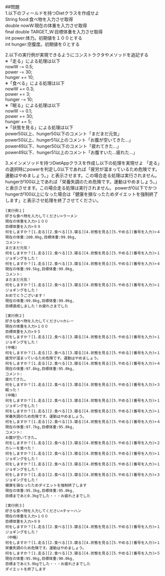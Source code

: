 ##問題  
1.以下のフィールドを持つDietクラスを作成せよ  
 String food:食べ物を入力させ取得  
 double nowW:現在の体重を入力させ取得  
 final double TARGET_W:目標体重を入力させ取得  
 int power:体力。初期値を１００とする  
 int hunger:空腹度。初期値を０とする  
 
2.以下の実行例が実現できるようにコンストラクタやメソッドを追記する  
	※「走る」による処理は以下  
	nowW -= 0.5;  
 	power -= 30;  
 	hunger += 10;  
	※「食べる」による処理は以下  
	nowW += 0.3;  
	power += 3;  
	hunger -= 10;  
	※「眠る」による処理は以下  
	 nowW -= 0.1;  
	 power += 30;  
	 hunger += 5;  
	※「状態を見る」による処理は以下  
	 power50以上、hunger50以下のコメント「まだまだ元気」  
	 power50以上、hunger51以上のコメント「お腹が空いてきた…」  
	 power49以下、hunger50以下のコメント「疲れてきた…」  
	 power49以下、hunger51以上のコメント「お腹すいた…疲れた…」  
	 
3.メインメソッドを持つDietAppクラスを作成し以下の処理を実現せよ
	「走る」の選択時にpowerを判定し0以下であれば「疲労が溜まっているため危険です。運動はやめましょう。」と表示させます。この場合走る処理は実行されません。
	hungerが100以上であれば「栄養失調のため危険です。運動はやめましょう。」と表示させます。この場合走る処理は実行されません。
	powerが0以下でかつhungerが100以上になった場合は「健康を損なったためダイエットを強制終了します」と表示させ処理を終了させてください。

```
[実行例１]  
好きな食べ物を入力してください>ラーメン
現在の体重を入力>１００
目標体重を入力>９９
何をしますか？[1.走る][2.食べる][3.寝る][4.状態を見る][5.やめる](番号を入力)>４
現在の体重:100.0kg,目標体重:99.0kg,
コメント:
まだまだ元気！
何をしますか？[1.走る][2.食べる][3.寝る][4.状態を見る][5.やめる](番号を入力)>１
ジョギングをした！
何をしますか？[1.走る][2.食べる][3.寝る][4.状態を見る][5.やめる](番号を入力)>４
現在の体重:99.5kg,目標体重:99.0kg,
コメント:
まだまだ元気！
何をしますか？[1.走る][2.食べる][3.寝る][4.状態を見る][5.やめる](番号を入力)>１
ジョギングをした！
おめでとうございます！
現在の体重:99.0kg,目標体重:99.0kg,
目標達成しました！お疲れさまでした

[実行例２]
好きな食べ物を入力してください>カレー
現在の体重を入力>１００
目標体重を入力>９５
何をしますか？[1.走る][2.食べる][3.寝る][4.状態を見る][5.やめる](番号を入力)>１
ジョギングをした！
(中略)
何をしますか？[1.走る][2.食べる][3.寝る][4.状態を見る][5.やめる](番号を入力)>１
疲労が溜まっているため危険です。運動はやめましょう。
何をしますか？[1.走る][2.食べる][3.寝る][4.状態を見る][5.やめる](番号を入力)>４
現在の体重:97.8kg,目標体重:95.0kg,
コメント:
疲れてきた…
何をしますか？[1.走る][2.食べる][3.寝る][4.状態を見る][5.やめる](番号を入力)>３
眠った！
(中略)
何をしますか？[1.走る][2.食べる][3.寝る][4.状態を見る][5.やめる](番号を入力)>１
ジョギングをした！
何をしますか？[1.走る][2.食べる][3.寝る][4.状態を見る][5.やめる](番号を入力)>１
栄養失調のため危険です。運動はやめましょう。
何をしますか？[1.走る][2.食べる][3.寝る][4.状態を見る][5.やめる](番号を入力)>４
現在の体重:97.7kg,目標体重:95.0kg,
コメント:
お腹が空いてきた…
何をしますか？[1.走る][2.食べる][3.寝る][4.状態を見る][5.やめる](番号を入力)>２
カレーを食べた！
何をしますか？[1.走る][2.食べる][3.寝る][4.状態を見る][5.やめる](番号を入力)>１
ジョギングをした！
何をしますか？[1.走る][2.食べる][3.寝る][4.状態を見る][5.やめる](番号を入力)>１
ジョギングをした！
何をしますか？[1.走る][2.食べる][3.寝る][4.状態を見る][5.やめる](番号を入力)>３
ジョギングをした！
健康を損なったためダイエットを強制終了します
現在の体重:95.3kg,目標体重:95.0kg,
目標まであと0.3kgでした・・・お疲れさまでした

[実行例３]
好きな食べ物を入力してください>チャーハン
現在の体重を入力>１００
目標体重を入力>９９
何をしますか？[1.走る][2.食べる][3.寝る][4.状態を見る][5.やめる](番号を入力)>１
ジョギングをした！
（中略）
何をしますか？[1.走る][2.食べる][3.寝る][4.状態を見る][5.やめる](番号を入力)>１
栄養失調のため危険です。運動はやめましょう。
何をしますか？[1.走る][2.食べる][3.寝る][4.状態を見る][5.やめる](番号を入力)>５
現在の体重:95.9kg,目標体重:90.0kg,
目標まであと5.9kgでした・・・お疲れさまでした
ダイエットを終了します
```
